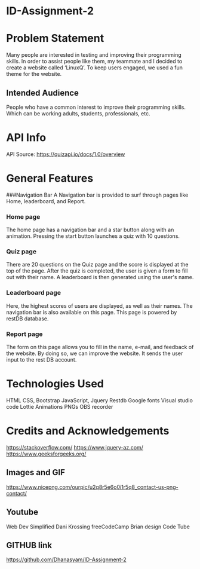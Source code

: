 # ID-Assignment-2

# Problem Statement
Many people are interested in testing and improving their programming skills. In order to assist people like them, my teammate and I decided to create a website called ‘LinuxQ’. To keep users engaged, we used a fun theme for the website.

## Intended Audience
People who have a common interest to improve their programming skills. Which can be working adults, students, professionals, etc.

# API Info
API Source: https://quizapi.io/docs/1.0/overview

# General Features
###Navigation Bar
A Navigation bar is provided to surf through pages like Home, leaderboard, and Report.

### Home page
The home page has a navigation bar and a star button along with an animation. Pressing the start button launches a quiz with 10 questions.

### Quiz page
There are 20 questions on the Quiz page and the score is displayed at the top of the page. After the quiz is completed, the user is given a form to fill out with their name. A leaderboard is then generated using the user's name.

### Leaderboard page
Here, the highest scores of users are displayed, as well as their names. The navigation bar is also available on this page. This page is powered by restDB database.

### Report page
The form on this page allows you to fill in the name, e-mail, and feedback of the website. By doing so, we can improve the website. It sends the user input to the rest DB account.

# Technologies Used
HTML
CSS, Bootstrap
JavaScript, Jquery
Restdb
Google fonts
Visual studio code
Lottie Animations
PNGs
OBS recorder

# Credits and Acknowledgements
https://stackoverflow.com/
https://www.jquery-az.com/
https://www.geeksforgeeks.org/

## Images and GIF
https://www.nicepng.com/ourpic/u2q8r5e6o0i1r5q8_contact-us-png-contact/

## Youtube
Web Dev Simplified
Dani Krossing
freeCodeCamp
Brian design
Code Tube

## GITHUB link
https://github.com/Dhanasyam/ID-Assignment-2

